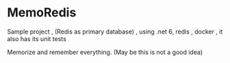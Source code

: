 # MemoRedis
Sample project , (Redis as primary database) , using .net 6, redis , docker , it also has its unit tests

Memorize and remember everything. (May be this is not a good idea)
